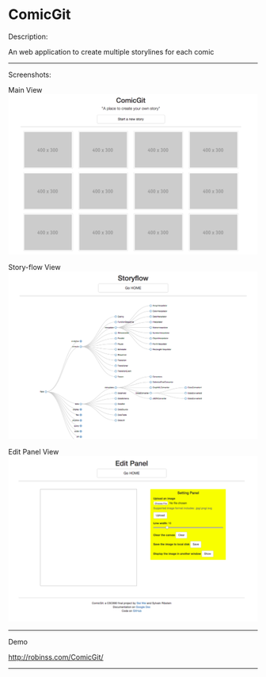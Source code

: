 ComicGit 
=====

Description:

An web application to create multiple storylines for each comic

----------------------------------------------------------

Screenshots:

  Main View
  ![Main View](https://raw.githubusercontent.com/Robinss2014/ComicGit/master/assets/imgs/mainView.png)

  Story-flow View
  ![Story-flow View](https://raw.githubusercontent.com/Robinss2014/ComicGit/master/assets/imgs/story-flowView.png)
  
  Edit Panel View
  ![Edit Panel View](https://raw.githubusercontent.com/Robinss2014/ComicGit/master/assets/imgs/EditPanelView.png)

----------------------------------------------------------

Demo

http://robinss.com/ComicGit/

----------------------------------------------------------
